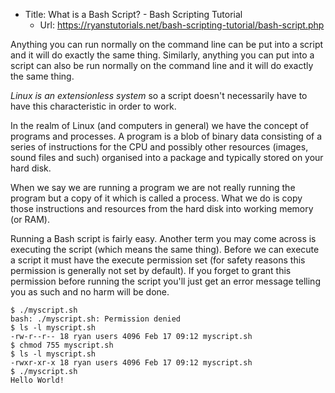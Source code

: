 * Title:	What is a Bash Script? - Bash Scripting Tutorial
  * Url:	https://ryanstutorials.net/bash-scripting-tutorial/bash-script.php

Anything you can run normally on the command line can be put into a 
script and it will do exactly the same thing. 
Similarly, anything you can put into a script can also be run 
normally on the command line and it will do exactly the same thing.

*Linux is an extensionless system* so a script doesn't necessarily 
have to have this characteristic in order to work.

In the realm of Linux (and computers in general) we have the concept of programs and processes. 
A program is a blob of binary data consisting of a series of instructions for the 
CPU and possibly other resources (images, sound files and such) organised into a package and 
typically stored on your hard disk. 

When we say we are running a program we are 
not really running the program but a copy of it which is called a process. 
What we do is copy those instructions and resources from the hard disk 
into working memory (or RAM).

Running a Bash script is fairly easy. Another term you may come across is 
executing the script (which means the same thing). Before we can execute a script 
it must have the execute permission set (for safety reasons this permission is generally not set by default). 
If you forget to grant this permission before running the script you'll just get an error message 
telling you as such and no harm will be done.

```
$ ./myscript.sh
bash: ./myscript.sh: Permission denied
$ ls -l myscript.sh
-rw-r--r-- 18 ryan users 4096 Feb 17 09:12 myscript.sh
$ chmod 755 myscript.sh
$ ls -l myscript.sh
-rwxr-xr-x 18 ryan users 4096 Feb 17 09:12 myscript.sh
$ ./myscript.sh
Hello World!
```